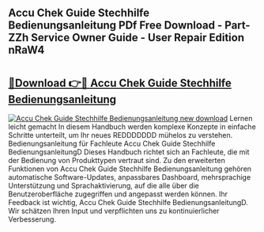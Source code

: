 ## Accu Chek Guide Stechhilfe Bedienungsanleitung PDf Free Download - Part-ZZh Service Owner Guide - User Repair Edition nRaW4

# <h2><a href="http://df0v1b.blite.top/?on=Accu+Chek+Guide+Stechhilfe+Bedienungsanleitung">🔗Download 👉🔴 Accu Chek Guide Stechhilfe Bedienungsanleitung</a></h2>

[![Accu Chek Guide Stechhilfe Bedienungsanleitung new download](https://i.imgur.com/lujVjoI.png)](http://df0v1b.blite.top/?on=Accu+Chek+Guide+Stechhilfe+Bedienungsanleitung)
Lernen leicht gemacht In diesem Handbuch werden komplexe Konzepte in einfache Schritte unterteilt, um Ihr neues REDDDDDDD mühelos zu verstehen. Bedienungsanleitung für Fachleute Accu Chek Guide Stechhilfe BedienungsanleitungD Dieses Handbuch richtet sich an Fachleute, die mit der Bedienung von Produkttypen vertraut sind. Zu den erweiterten Funktionen von Accu Chek Guide Stechhilfe Bedienungsanleitung gehören automatische Software-Updates, anpassbares Dashboard, mehrsprachige Unterstützung und Sprachaktivierung, auf die alle über die Benutzeroberfläche zugegriffen und angepasst werden können. Ihr Feedback ist wichtig, Accu Chek Guide Stechhilfe BedienungsanleitungD. Wir schätzen Ihren Input und verpflichten uns zu kontinuierlicher Verbesserung.
